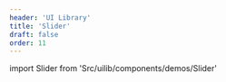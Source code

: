 ```yaml
---
header: 'UI Library'
title: 'Slider'
draft: false
order: 11
---
```


import Slider from 'Src/uilib/components/demos/Slider'

<Slider />

<!--
  ATTENTION: This file is auto generated by using "makeDemosFactory".
  Do not change the content!
-->
